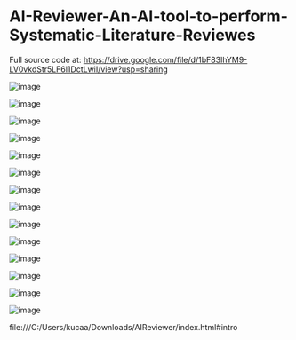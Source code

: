 # AI-Reviewer-An-AI-tool-to-perform-Systematic-Literature-Reviewes

Full source code at: https://drive.google.com/file/d/1bF83IhYM9-LV0vkdStr5LF6l1DctLwiI/view?usp=sharing

![image](https://github.com/user-attachments/assets/339ceb6d-25f6-4ccb-a9bd-2e592363c0af)


![image](https://github.com/user-attachments/assets/2ddd56b8-c3d0-402d-b12f-a64710c0dbe7)


![image](https://github.com/user-attachments/assets/defd6fe8-6c82-471b-b69a-29201bffefa2)

![image](https://github.com/user-attachments/assets/5f4261da-5e29-447b-a471-789e73d4c33c)


![image](https://github.com/user-attachments/assets/801ebc1d-5ed1-403e-bd76-fccdd59facfc)



![image](https://github.com/user-attachments/assets/2b982771-4834-4d18-95a2-922a2be0659b)






![image](https://github.com/user-attachments/assets/d789c2df-495f-45fd-8bcb-dc9a7058c12d)

![image](https://github.com/user-attachments/assets/04cb3060-5707-4ca6-a523-22bd5e042764)


![image](https://github.com/user-attachments/assets/8fa4d6d0-048c-4e02-8631-f10fc5db8ecb)



![image](https://github.com/user-attachments/assets/a38ef939-335a-4e2c-ac89-3b17e3fce28e)


![image](https://github.com/user-attachments/assets/960ba58c-cdd8-489e-91ed-55fd7c516dfc)

![image](https://github.com/user-attachments/assets/3c86896a-bd6b-458a-a1e9-d310e55b93b4)


![image](https://github.com/user-attachments/assets/f5f08b82-99cc-4830-bb12-634bee555190)


![image](https://github.com/user-attachments/assets/9efe292b-49ff-4c14-afde-8cb6cbe74fbe)




file:///C:/Users/kucaa/Downloads/AIReviewer/index.html#intro


